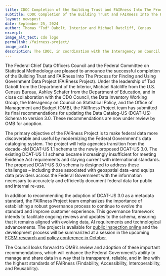 ```yaml
---
title: CDOC Completion of the Building Trust and FAIRness Into The Process for Finding and Using Government Data Project (FAIRness Project)
subtitle: CDOC Completion of the Building Trust and FAIRness Into The Process for Finding and Using Government Data Project (FAIRness Project)
layout: newspost
date: September 25, 2024
author: Thomas "Tod" Dabolt, Interior and Michael Ratcliff, Census
excerpt: 
image_alt_text: cdo logo
permalink: /fairness-project/
image_path:  
description: The CDOC, in coordination with the Interagency on Council on Statistical Policy and the Office of Management and Budget (OMB), submitted final recommendations to update the Federal Data Catalog Schema and proposed a governance framework for allow routine and timely revisions to keep pace with requirements.
---
```


The Federal Chief Data Officers Council and the Federal Committee on Statistical Methodology are pleased to announce the successful completion of the Building Trust and FAIRness Into The Process for Finding and Using Government Data Project (FAIRness Project). Under the leadership of Tod Dabolt from the Department of the Interior, Michael Ratcliffe from the U.S. Census Bureau, Ashley Schafer from the Department of Education, and in close collaboration with the CDO Council, the Data Inventory Working Group, the Interagency on Council on Statistical Policy, and the Office of Management and Budget (OMB), the FAIRness Project team has submitted its final recommendations for updating the Data Catalog-US (DCAT-US) Schema to version 3.0. These recommendations are now under review by OMB for adoption.

The primary objective of the FAIRness Project is to make federal data more discoverable and useful by modernizing the Federal Government's data cataloging system. The project will help agencies transition from the decade-old DCAT-US 1.1 schema to the newly proposed DCAT-US 3.0. The existing DCAT-US 1.1 schema became increasingly insufficient for meeting Evidence Act requirements and staying current with international standards. The proposed DCAT-US 3.0 schema is designed to address these challenges – including those associated with geospatial data –and equips data providers across the Federal Government with the information necessary to accurately and efficiently document federal data for public and internal re-use.

In addition to recommending the adoption of DCAT-US 3.0 as a metadata standard, the FAIRness Project team emphasizes the importance of establishing a robust governance process to continue to evolve the standard and improve customer experience. This governance framework intends to facilitate ongoing reviews and updates to the schema, ensuring that it remains aligned with evolving data, AI requirements and technological advancements. The project is available for [public inspection online](https://doi-do.github.io/dcat-us/) and the development process will be summarized at a session in the upcoming [FCSM research and policy conference in October](https://fcsmconf.org/). 

The Council looks forward to OMB’s review and adoption of these important recommendations, which will enhance the Federal Government’s ability to manage and share data in a way that is transparent, reliable, and in line with the highest standards of FAIRness (Findability, Accessibility, Interoperability, and Reusability).
